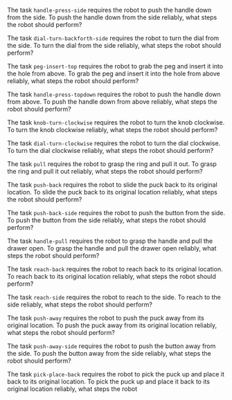 

The task `handle-press-side` requires the robot to push the handle down from the side.
To push the handle down from the side reliably, what steps the robot should perform?

The task `dial-turn-backforth-side` requires the robot to turn the dial from the side.
To turn the dial from the side reliably, what steps the robot should perform?

The task `peg-insert-top` requires the robot to grab the peg and insert it into the hole from above.
To grab the peg and insert it into the hole from above reliably, what steps the robot should perform?

The task `handle-press-topdown` requires the robot to push the handle down from above.
To push the handle down from above reliably, what steps the robot should perform?

The task `knob-turn-clockwise` requires the robot to turn the knob clockwise.
To turn the knob clockwise reliably, what steps the robot should perform?

The task `dial-turn-clockwise` requires the robot to turn the dial clockwise.
To turn the dial clockwise reliably, what steps the robot should perform?

The task `pull` requires the robot to grasp the ring and pull it out.
To grasp the ring and pull it out reliably, what steps the robot should perform?

The task `push-back` requires the robot to slide the puck back to its original location.
To slide the puck back to its original location reliably, what steps the robot should perform?

The task `push-back-side` requires the robot to push the button from the side.
To push the button from the side reliably, what steps the robot should perform?

The task `handle-pull` requires the robot to grasp the handle and pull the drawer open.
To grasp the handle and pull the drawer open reliably, what steps the robot should perform?

The task `reach-back` requires the robot to reach back to its original location.
To reach back to its original location reliably, what steps the robot should perform?

The task `reach-side` requires the robot to reach to the side.
To reach to the side reliably, what steps the robot should perform?

The task `push-away` requires the robot to push the puck away from its original location.
To push the puck away from its original location reliably, what steps the robot should perform?

The task `push-away-side` requires the robot to push the button away from the side.
To push the button away from the side reliably, what steps the robot should perform?

The task `pick-place-back` requires the robot to pick the puck up and place it back to its original location.
To pick the puck up and place it back to its original location reliably, what steps the robot